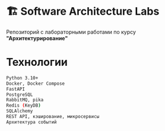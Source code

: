 # 🏗️ Software Architecture Labs

Репозиторий с лабораторными работами по курсу **"Архитектурирование"**  

# Технологии

```bash
Python 3.10+
Docker, Docker Compose
FastAPI
PostgreSQL
RabbitMQ, pika
Redis (KeyDB)
SQLAlchemy
REST API, кэширование, микросервисы
Архитектура событий
```
